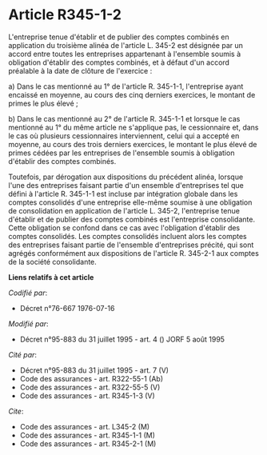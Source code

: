 # Article R345-1-2

L'entreprise tenue d'établir et de publier des comptes combinés en application du troisième alinéa de l'article L. 345-2 est
désignée par un accord entre toutes les entreprises appartenant à l'ensemble soumis à obligation d'établir des comptes
combinés, et à défaut d'un accord préalable à la date de clôture de l'exercice :

a) Dans le cas mentionné au 1° de l'article R. 345-1-1, l'entreprise ayant encaissé en moyenne, au cours des cinq derniers
exercices, le montant de primes le plus élevé ;

b) Dans le cas mentionné au 2° de l'article R. 345-1-1 et lorsque le cas mentionné au 1° du même article ne s'applique pas,
le cessionnaire et, dans le cas où plusieurs cessionnaires interviennent, celui qui a accepté en moyenne, au cours des trois
derniers exercices, le montant le plus élevé de primes cédées par les entreprises de l'ensemble soumis à obligation d'établir
des comptes combinés.

Toutefois, par dérogation aux dispositions du précédent alinéa, lorsque l'une des entreprises faisant partie d'un ensemble
d'entreprises tel que défini à l'article R. 345-1-1 est incluse par intégration globale dans les comptes consolidés d'une
entreprise elle-même soumise à une obligation de consolidation en application de l'article L. 345-2, l'entreprise tenue
d'établir et de publier des comptes combinés est l'entreprise consolidante. Cette obligation se confond dans ce cas avec
l'obligation d'établir des comptes consolidés. Les comptes consolidés incluent alors les comptes des entreprises faisant
partie de l'ensemble d'entreprises précité, qui sont agrégés conformément aux dispositions de l'article R. 345-2-1 aux
comptes de la société consolidante.

**Liens relatifs à cet article**

_Codifié par_:

  - Décret n°76-667 1976-07-16

_Modifié par_:

  - Décret n°95-883 du 31 juillet 1995 - art. 4 () JORF 5 août 1995

_Cité par_:

  - Décret n°95-883 du 31 juillet 1995 - art. 7 (V)
  - Code des assurances - art. R322-55-1 (Ab)
  - Code des assurances - art. R322-55-5 (V)
  - Code des assurances - art. R345-1-3 (V)

_Cite_:

  - Code des assurances - art. L345-2 (M)
  - Code des assurances - art. R345-1-1 (M)
  - Code des assurances - art. R345-2-1 (M)

